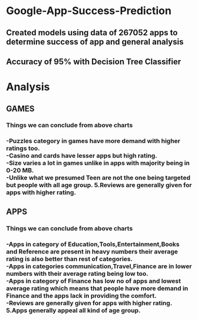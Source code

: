 # Google-App-Success-Prediction
<h2>Created models using data of 267052 apps to determine success of app and general analysis</h2>
<h2>Accuracy of 95% with <b>Decision Tree Classifier</b></h2>

<h1>Analysis</h1>
<h2>GAMES</h2>
<h3>Things we can conclude from above charts</h3>
<h3>
 -Puzzles category in games have more demand with higher ratings too. </br>
 -Casino and cards have lesser apps but high rating.</br>
 -Size varies a lot in games unlike in apps with majority being in 0-20 MB.</br>
 -Unlike what we presumed Teen are not the one being targeted but people with all age group. 5.Reviews are generally given for apps with higher rating.</br>
</h3>

<h2>APPS</h2>
<h3>Things we can conclude from above charts</h3>
<h3>
 -Apps in category of Education,Tools,Entertainment,Books and Reference are present in heavy numbers their average rating is also better than rest of categories.</br>
 -Apps in categories communication,Travel,Finance are in lower numbers with their average rating being low too.</br>
 -Apps in category of Finance has low no of apps and lowest average rating which means that people have more demand in Finance and the apps lack in providing the comfort.</br>
 -Reviews are generally given for apps with higher rating. 5.Apps generally appeal all kind of age group.</br>
 </h3>
